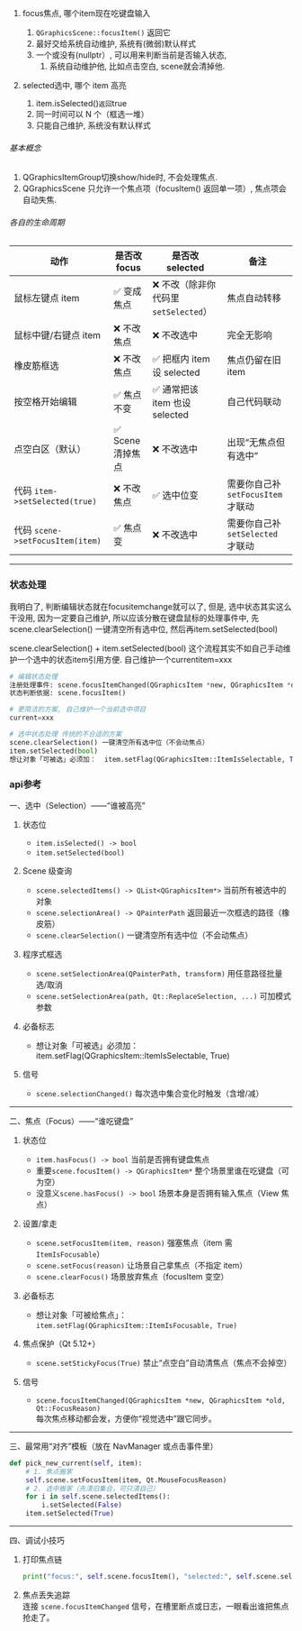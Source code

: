 

1. focus焦点,  哪个item现在吃键盘输入
   1. `QGraphicsScene::focusItem()` 返回它
   2. 最好交给系统自动维护, 系统有(微弱)默认样式
   3. 一个或没有(nullptr）, 可以用来判断当前是否输入状态, 
      1. 系统自动维护他, 比如点击空白, scene就会清掉他.

2. selected选中, 哪个 item 高亮
   1. item.isSelected()` 返回 `true
   2. 同一时间可以 N 个（框选一堆）
   3. 只能自己维护, 系统没有默认样式

###### 基本概念

1. QGraphicsItemGroup切换show/hide时, 不会处理焦点.
2. QGraphicsScene 只允许一个焦点项（focusItem() 返回单一项）, 焦点项会自动失焦.

###### 各自的生命周期

| 动作                             | 是否改 focus     | 是否改 selected                      | 备注                               |
| -------------------------------- | ---------------- | ------------------------------------ | ---------------------------------- |
| 鼠标左键点 item                  | ✅ 变成焦点       | ❌ 不改（除非你代码里 `setSelected`） | 焦点自动转移                       |
| 鼠标中键/右键点 item             | ❌ 不改焦点       | ❌ 不改选中                           | 完全无影响                         |
| 橡皮筋框选                       | ❌ 不改焦点       | ✅ 把框内 item 设 selected            | 焦点仍留在旧 item                  |
| 按空格开始编辑                   | ✅ 焦点不变       | ✅ 通常把该 item 也设 selected        | 自己代码联动                       |
| 点空白区（默认）                 | ✅ Scene 清掉焦点 | ❌ 不改选中                           | 出现“无焦点但有选中”               |
| 代码 `item->setSelected(true)`   | ❌ 不改焦点       | ✅ 选中位变                           | 需要你自己补 `setFocusItem` 才联动 |
| 代码 `scene->setFocusItem(item)` | ✅ 焦点变         | ❌ 不改选中                           | 需要你自己补 `setSelected` 才联动  |

------------------------------------------------

### 状态处理

我明白了, 判断编辑状态就在focusitemchange就可以了, 但是, 选中状态其实这么干没用, 因为一定要自己维护, 所以应该分散在键盘鼠标的处理事件中,  先scene.clearSelection() 一键清空所有选中位, 然后再item.setSelected(bool)

scene.clearSelection() + item.setSelected(bool) 这个流程其实不如自己手动维护一个选中的状态item引用方便. 自己维护一个currentitem=xxx

```py
# 编辑状态处理
注册处理事件: scene.focusItemChanged(QGraphicsItem *new, QGraphicsItem *old, Qt::FocusReason) 
状态判断依据: scene.focusItem()
```

```py
# 更简洁的方案, 自己维护一个当前选中项目
current=xxx

# 选中状态处理 传统的不合适的方案
scene.clearSelection() 一键清空所有选中位（不会动焦点） 
item.setSelected(bool)
想让对象「可被选」必须加：  item.setFlag(QGraphicsItem::ItemIsSelectable, True)
```





### api参考

一、选中（Selection）——“谁被高亮”  

1. 状态位  
   - `item.isSelected() -> bool`  
   - `item.setSelected(bool)`  

2. Scene 级查询  
   - `scene.selectedItems() -> QList<QGraphicsItem*>` 当前所有被选中的对象  
   - `scene.selectionArea() -> QPainterPath` 返回最近一次框选的路径（橡皮筋）  
   - `scene.clearSelection()` 一键清空所有选中位（不会动焦点）  

3. 程序式框选  
   - `scene.setSelectionArea(QPainterPath, transform)` 用任意路径批量选/取消  
   - `scene.setSelectionArea(path, Qt::ReplaceSelection, ...)` 可加模式参数  

4. 必备标志  
   - 想让对象「可被选」必须加：  item.setFlag(QGraphicsItem::ItemIsSelectable, True)
   
5. 信号  
   - `scene.selectionChanged()` 每次选中集合变化时触发（含增/减）

------------------------------------------------

二、焦点（Focus）——“谁吃键盘”  

1. 状态位  
   - `item.hasFocus() -> bool`                当前是否拥有键盘焦点  
   - 重要`scene.focusItem() -> QGraphicsItem*`    整个场景里谁在吃键盘（可为空）  
   - 没意义`scene.hasFocus() -> bool`               场景本身是否拥有输入焦点（View 焦点）

2. 设置/拿走  
   - `scene.setFocusItem(item, reason)`       强塞焦点（item 需 `ItemIsFocusable`）  
   - `scene.setFocus(reason)`                 让场景自己拿焦点（不指定 item）  
   - `scene.clearFocus()`                     场景放弃焦点（focusItem 变空）  

3. 必备标志  
   - 想让对象「可被给焦点」：  `item.setFlag(QGraphicsItem::ItemIsFocusable, True)`
   
4. 焦点保护（Qt 5.12+）  
   - `scene.setStickyFocus(True)` 禁止“点空白”自动清焦点（焦点不会掉空）

5. 信号  
   - `scene.focusItemChanged(QGraphicsItem *new, QGraphicsItem *old, Qt::FocusReason)`  
     每次焦点移动都会发，方便你“视觉选中”跟它同步。

------------------------------------------------

三、最常用“对齐”模板（放在 NavManager 或点击事件里）

```python
def pick_new_current(self, item):
    # 1. 焦点搬家
    self.scene.setFocusItem(item, Qt.MouseFocusReason)
    # 2. 选中搬家（先清旧集合，可只清自己）
    for i in self.scene.selectedItems():
        i.setSelected(False)
    item.setSelected(True)
```

------------------------------------------------

四、调试小技巧

1. 打印焦点链  

   ```python
   print("focus:", self.scene.focusItem(), "selected:", self.scene.selectedItems())
   ```

2. 焦点丢失追踪  
   连接 `scene.focusItemChanged` 信号，在槽里断点或日志，一眼看出谁把焦点抢走了。